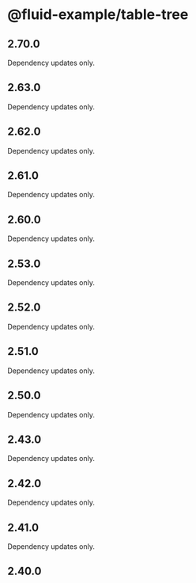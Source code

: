 # @fluid-example/table-tree

## 2.70.0

Dependency updates only.

## 2.63.0

Dependency updates only.

## 2.62.0

Dependency updates only.

## 2.61.0

Dependency updates only.

## 2.60.0

Dependency updates only.

## 2.53.0

Dependency updates only.

## 2.52.0

Dependency updates only.

## 2.51.0

Dependency updates only.

## 2.50.0

Dependency updates only.

## 2.43.0

Dependency updates only.

## 2.42.0

Dependency updates only.

## 2.41.0

Dependency updates only.

## 2.40.0
